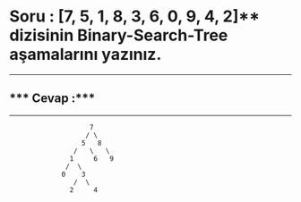 # Soru : [7, 5, 1, 8, 3, 6, 0, 9, 4, 2]** dizisinin Binary-Search-Tree aşamalarını yazınız.

--------------------

## *** Cevap :***
----------------


                        7
                       / \
                      5   8 
                    /   \   \ 
                   1     6   9                             
                  /  \ 
                 0    3        
                    /  \
                   2     4

